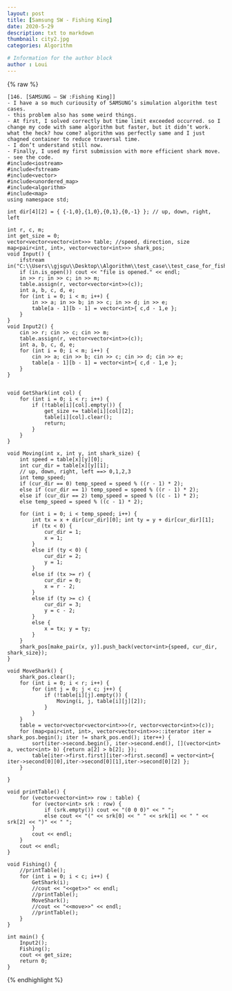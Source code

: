 ```yaml
---
layout: post
title: [Samsung SW - Fishing King]
date: 2020-5-29
description: txt to markdown
thumbnail: city2.jpg
categories: Algorithm

# Information for the author block
author : Loui
---
```


{% raw %}

	﻿[146. [SAMSUNG – SW :Fishing King]]
	- I have a so much curiousity of SAMSUNG’s simulation algorithm test cases.
	- this problem also has some weird things.
	- At first, I solved correctly but time limit exceeded occurred. so I change my code with same algorithm but faster, but it didn’t work. what the heck? how come? algorithm was perfectly same and I just chagned container to reduce traversal time.
	- I don’t understand still now.
	- Finally, I used my first submission with more efficient shark move.
	- see the code.
	#include<iostream>
	#include<fstream>
	#include<vector>
	#include<unordered_map>
	#include<algorithm>
	#include<map>
	using namespace std;
	
	int dir[4][2] = { {-1,0},{1,0},{0,1},{0,-1} }; // up, down, right, left
	
	int r, c, m;
	int get_size = 0;
	vector<vector<vector<int>>> table; //speed, direction, size
	map<pair<int, int>, vector<vector<int>>> shark_pos;
	void Input() {
		ifstream in("C:\\Users\\gjsgu\\Desktop\\Algorithm\\test_case\\test_case_for_fishing_king.txt");
		if (in.is_open()) cout << "file is opened." << endl;
		in >> r; in >> c; in >> m;
		table.assign(r, vector<vector<int>>(c));
		int a, b, c, d, e;
		for (int i = 0; i < m; i++) {
			in >> a; in >> b; in >> c; in >> d; in >> e;
			table[a - 1][b - 1] = vector<int>{ c,d - 1,e };
		}
	}
	void Input2() {
		cin >> r; cin >> c; cin >> m;
		table.assign(r, vector<vector<int>>(c));
		int a, b, c, d, e;
		for (int i = 0; i < m; i++) {
			cin >> a; cin >> b; cin >> c; cin >> d; cin >> e;
			table[a - 1][b - 1] = vector<int>{ c,d - 1,e };
		}
	}
	
	
	void GetShark(int col) {
		for (int i = 0; i < r; i++) {
			if (!table[i][col].empty()) {
				get_size += table[i][col][2];
				table[i][col].clear();
				return;
			}
		}
	}
	
	void Moving(int x, int y, int shark_size) {
		int speed = table[x][y][0];
		int cur_dir = table[x][y][1];
		// up, down, right, left ==> 0,1,2,3
		int temp_speed;
		if (cur_dir == 0) temp_speed = speed % ((r - 1) * 2);
		else if (cur_dir == 1) temp_speed = speed % ((r - 1) * 2);
		else if (cur_dir == 2) temp_speed = speed % ((c - 1) * 2);
		else temp_speed = speed % ((c - 1) * 2);
	
		for (int i = 0; i < temp_speed; i++) {
			int tx = x + dir[cur_dir][0]; int ty = y + dir[cur_dir][1];
			if (tx < 0) {
				cur_dir = 1;
				x = 1;
			}
			else if (ty < 0) {
				cur_dir = 2;
				y = 1;
			}
			else if (tx >= r) {
				cur_dir = 0;
				x = r - 2;
			}
			else if (ty >= c) {
				cur_dir = 3;
				y = c - 2;
			}
			else {
				x = tx; y = ty;
			}
		}
		shark_pos[make_pair(x, y)].push_back(vector<int>{speed, cur_dir, shark_size});
	}
	
	void MoveShark() {
		shark_pos.clear();
		for (int i = 0; i < r; i++) {
			for (int j = 0; j < c; j++) {
				if (!table[i][j].empty()) {
					Moving(i, j, table[i][j][2]);
				}
			}
		}
		table = vector<vector<vector<int>>>(r, vector<vector<int>>(c));
		for (map<pair<int, int>, vector<vector<int>>>::iterator iter = shark_pos.begin(); iter != shark_pos.end(); iter++) {
			sort(iter->second.begin(), iter->second.end(), [](vector<int> a, vector<int> b) {return a[2] > b[2]; });
			table[iter->first.first][iter->first.second] = vector<int>{ iter->second[0][0],iter->second[0][1],iter->second[0][2] };
		}
	
	}
	
	void printTable() {
		for (vector<vector<int>> row : table) {
			for (vector<int> srk : row) {
				if (srk.empty()) cout << "(0 0 0)" << " ";
				else cout << "(" << srk[0] << " " << srk[1] << " " << srk[2] << ")" << " ";
			}
			cout << endl;
		}
		cout << endl;
	}
	
	void Fishing() {
		//printTable();
		for (int i = 0; i < c; i++) {
			GetShark(i);
			//cout << "<<get>>" << endl;
			//printTable();
			MoveShark();
			//cout << "<<move>>" << endl;
			//printTable();
		}
	}
	
	int main() {
		Input2();
		Fishing();
		cout << get_size;
		return 0;
	}
	
{% endhighlight %}

